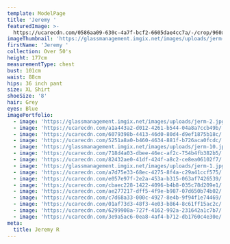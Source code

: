 ```yaml
---
template: ModelPage
title: 'Jeremy '
featuredImage: >-
  https://ucarecdn.com/0586aa09-630c-4a7f-bcf2-6605dae4cc7a/-/crop/960x513/0,0/-/preview/
imageThumbnail: 'https://glassmanagement.imgix.net/images/uploads/jerm-2.jpg'
firstName: 'Jeremy '
collection: Over 50's
height: 177cm
measurementType: chest
bust: 101cm
waist: 88cm
hips: 36 inch pant
size: XL Shirt
shoeSize: '8'
hair: Grey
eyes: Blue
imagePortfolio:
  - image: 'https://glassmanagement.imgix.net/images/uploads/jerm-2.jpg'
  - image: 'https://ucarecdn.com/a1a443a2-d012-4261-b544-04a8a7ccb49b/'
  - image: 'https://ucarecdn.com/6079398b-4413-46d0-80d4-d9ef1875b18c/'
  - image: 'https://ucarecdn.com/5251a8a0-b460-4634-881f-b726aca0fcdc/'
  - image: 'https://glassmanagement.imgix.net/images/uploads/jerm-10.jpg'
  - image: 'https://ucarecdn.com/718d4a03-dbee-46ec-af2c-754b4fb382b5/'
  - image: 'https://ucarecdn.com/82432ae0-41df-424f-a8c2-ce8ea06102f7/'
  - image: 'https://glassmanagement.imgix.net/images/uploads/jerm-1.jpg'
  - image: 'https://ucarecdn.com/a7d75e33-68ec-4275-8f4a-c29a41ccf575/'
  - image: 'https://ucarecdn.com/e057e97f-2e2a-453a-b315-063af7426539/'
  - image: 'https://ucarecdn.com/cbaec228-1422-4096-b4b8-035c78d209e1/'
  - image: 'https://ucarecdn.com/ae277217-dff5-4f9e-b987-07d650b74b02/'
  - image: 'https://ucarecdn.com/c7d68a33-000c-4927-8e4b-9f94f1e74469/'
  - image: 'https://ucarecdn.com/01af73d3-48f3-4e03-b864-8c61ff15ac2c/'
  - image: 'https://ucarecdn.com/6299908a-727f-4162-992a-231642a1c7b7/'
  - image: 'https://ucarecdn.com/3e9a5ac6-0ea8-4af4-b712-db1760c4e30e/'
meta:
  title: Jeremy R
---
```


